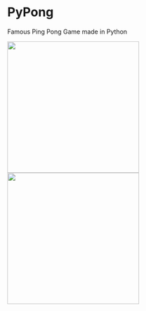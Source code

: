 # PyPong
Famous Ping Pong Game made in Python

<img src="https://github.com/subhojitghosh712/PyPong/assets/69459860/dc2e5724-4f84-4e44-abb4-dba3b676162c" width="300" height="300">
<img src="https://github.com/subhojitghosh712/PyPong/assets/69459860/2a293aa9-3cef-4997-93de-4479d6597f94" width="300" height="300">
